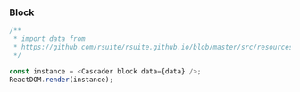 ### Block

<!--start-code-->

```js
/**
 * import data from
 * https://github.com/rsuite/rsuite.github.io/blob/master/src/resources/data/province.js
 */

const instance = <Cascader block data={data} />;
ReactDOM.render(instance);
```

<!--end-code-->
